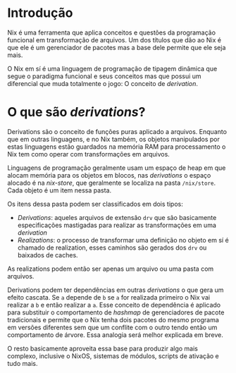 # Introdução

Nix é uma ferramenta que aplica conceitos e questões da programação funcional em transformação de arquivos.
Um dos títulos que dão ao Nix é que ele é um gerenciador de pacotes mas a base dele permite que ele seja mais.

O Nix em sí é uma linguagem de programação de tipagem dinâmica que segue o paradigma funcional e seus conceitos mas que possui um diferencial que
muda totalmente o jogo: O conceito de _derivation_.

# O que são _derivations_?

Derivations são o conceito de funções puras aplicado a arquivos. Enquanto que em outras linguagens, e no Nix também, os objetos
manipulados por estas linguagens estão guardados na memória RAM para processamento o Nix tem como operar com transformações
em arquivos.

Linguagens de programação geralmente usam um espaço de heap em que alocam memória para os objetos em blocos, nas _derivations_ o espaço alocado é na _nix-store_, que geralmente se localiza na pasta `/nix/store`. Cada objeto é um item nessa pasta.

Os itens dessa pasta podem ser classificados em dois tipos:
- _Derivations_: aqueles arquivos de extensão `drv` que são basicamente especificações mastigadas para realizar as transformações 
em uma _derivation_
- _Realizations_: o processo de transformar uma definição no objeto em sí é chamado de realization, esses caminhos são gerados
dos `drv` ou baixados de caches.

As realizations podem então ser apenas um arquivo ou uma pasta com arquivos.

Derivations podem ter dependências em outras _derivations_ o que gera um efeito cascata. Se `a` depende de `b` se `a` for realizada primeiro o Nix vai realizar a `b` e então realizar a `a`. Esse conceito de dependência é aplicado para substituir o comportamento de _hashmap_ de gerenciadores de pacote tradicionais e permite que o Nix tenha dois pacotes do mesmo programa em versões diferentes sem que um conflite com o outro tendo então um comportamento de árvore. Essa analogia será melhor explicada em breve.

O resto basicamente aproveita essa base para produzir algo mais complexo, inclusive o NixOS, sistemas de módulos, scripts de ativação e tudo mais.
